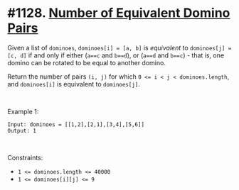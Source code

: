 # #1128. [Number of Equivalent Domino Pairs](https://leetcode.com/problems/number-of-equivalent-domino-pairs/description/) 

Given a list of `dominoes`, `dominoes[i] = [a, b]` is _equivalent_ to `dominoes[j] = [c, d]` if and only if either (`a==c` and `b==d`), or (`a==d` and `b==c`) - that is, one domino can be rotated to be equal to another domino.

Return the number of pairs `(i, j)` for which `0 <= i < j < dominoes.length`, and `dominoes[i]` is equivalent to `dominoes[j]`.

 

Example 1:
    
    
    Input: dominoes = [[1,2],[2,1],[3,4],[5,6]]
    Output: 1
    

 

Constraints:

* `1 <= dominoes.length <= 40000`
* `1 <= dominoes[i][j] <= 9`